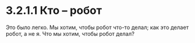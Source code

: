 # 3.2.1.1 Кто – робот

Это было легко. Мы хотим, чтобы робот что-то делал; как это делает робот, а не я. Что мы хотим, чтобы робот делал?

